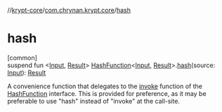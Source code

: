 //[krypt-core](../../index.md)/[com.chrynan.krypt.core](index.md)/[hash](hash.md)

# hash

[common]\
suspend fun &lt;[Input](hash.md), [Result](hash.md)&gt; [HashFunction](-hash-function/index.md)&lt;[Input](hash.md), [Result](hash.md)&gt;.[hash](hash.md)(source: [Input](hash.md)): [Result](hash.md)

A convenience function that delegates to the [invoke](invoke.md) function of the [HashFunction](-hash-function/index.md) interface. This is provided for preference, as it may be preferable to use "hash" instead of "invoke" at the call-site.
